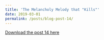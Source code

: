 ```yaml
---
title: 'The Melancholy Melody that "Kills"'
date: 2019-03-01
permalink: /posts/blog-post-14/
---
```


<a href = "http://chengguo2000.github.io/files/Blog-Posts/14_-_The_Melancholy_Melody_that__Kills_.pdf">Download the post 14 here</a>